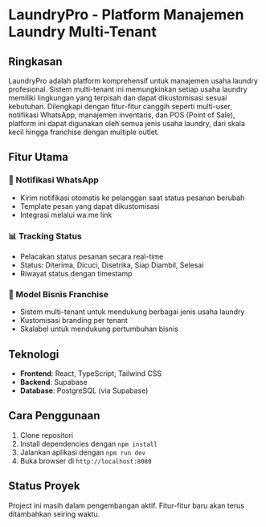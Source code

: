 
# LaundryPro - Platform Manajemen Laundry Multi-Tenant

## Ringkasan
LaundryPro adalah platform komprehensif untuk manajemen usaha laundry profesional. Sistem multi-tenant ini memungkinkan setiap usaha laundry memiliki lingkungan yang terpisah dan dapat dikustomisasi sesuai kebutuhan. Dilengkapi dengan fitur-fitur canggih seperti multi-user, notifikasi WhatsApp, manajemen inventaris, dan POS (Point of Sale), platform ini dapat digunakan oleh semua jenis usaha laundry, dari skala kecil hingga franchise dengan multiple outlet.

## Fitur Utama

### 📱 Notifikasi WhatsApp
- Kirim notifikasi otomatis ke pelanggan saat status pesanan berubah
- Template pesan yang dapat dikustomisasi
- Integrasi melalui wa.me link

### 📊 Tracking Status
- Pelacakan status pesanan secara real-time
- Status: Diterima, Dicuci, Disetrika, Siap Diambil, Selesai
- Riwayat status dengan timestamp

### 💼 Model Bisnis Franchise
- Sistem multi-tenant untuk mendukung berbagai jenis usaha laundry
- Kustomisasi branding per tenant
- Skalabel untuk mendukung pertumbuhan bisnis

## Teknologi

- **Frontend**: React, TypeScript, Tailwind CSS
- **Backend**: Supabase
- **Database**: PostgreSQL (via Supabase)

## Cara Penggunaan

1. Clone repositori
2. Install dependencies dengan `npm install`
3. Jalankan aplikasi dengan `npm run dev`
4. Buka browser di `http://localhost:8080`

## Status Proyek

Project ini masih dalam pengembangan aktif. Fitur-fitur baru akan terus ditambahkan seiring waktu.
